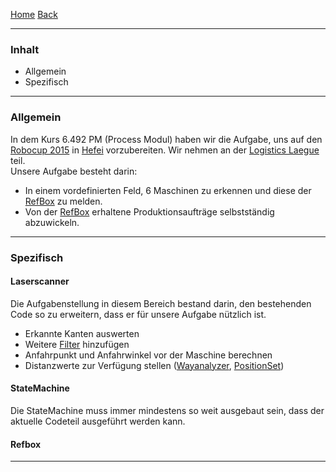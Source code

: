 [Home](home) [Back](KonzeptMF)  

----------

### Inhalt ###

- Allgemein
- Spezifisch

----------

### Allgemein ###

In dem Kurs 6.492 PM (Process Modul) haben wir die Aufgabe, uns auf den [Robocup 2015](http://www.robocup2015.org/) in [Hefei](https://www.google.ch/maps/place/Hefei,+Anhui,+China/@31.8555246,117.2862625,11z/data=!3m1!4b1!4m2!3m1!1s0x35cb640ef207cf9d:0xdc151173f2c33299) vorzubereiten.
Wir nehmen an der [Logistics Laegue](http://www.robocup2015.org/show/article/14.html) teil.  
Unsere Aufgabe besteht darin:  
- In einem vordefinierten Feld, 6 Maschinen zu erkennen und diese der [RefBox](WikiSolidus) zu melden.
- Von der [RefBox](WikiSolidus) erhaltene Produktionsaufträge selbstständig abzuwickeln.    
 


----------

### Spezifisch ###

#### Laserscanner
Die Aufgabenstellung in diesem Bereich bestand darin, den bestehenden Code so zu erweitern, dass er für unsere Aufgabe nützlich ist.  
- Erkannte Kanten auswerten
- Weitere [Filter](Laserscanner) hinzufügen
- Anfahrpunkt und Anfahrwinkel vor der Maschine berechnen
- Distanzwerte zur Verfügung stellen ([Wayanalyzer](Wayanalyzer), [PositionSet](PositionSet))


#### StateMachine
Die StateMachine muss immer mindestens so weit ausgebaut sein, dass der aktuelle Codeteil ausgeführt werden kann. 
#### Refbox

----------